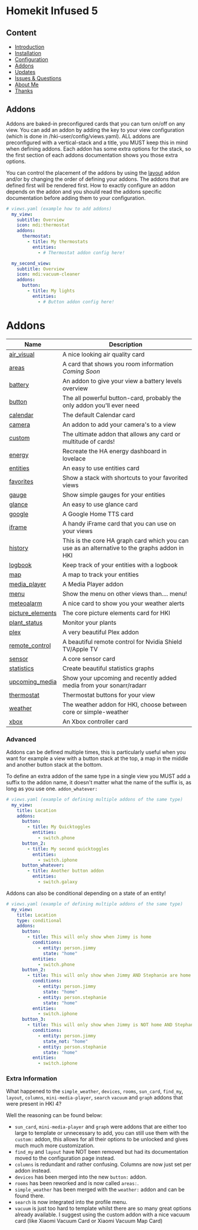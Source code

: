 # Homekit Infused 5

## Content
- [Introduction](index.md)
- [Installation](installation.md)
- [Configuration](configuration.md)
- [Addons](addons.md)
- [Updates](updates.md)
- [Issues & Questions](issues.md)
- [About Me](about.md)
- [Thanks](thanks.md)

## Addons
Addons are baked-in preconfigured cards that you can turn on/off on any view. You can add an addon by adding the key to your view configuration (which is done in /hki-user/config/views.yaml). ALL addons are preconfigured with a vertical-stack and a title, you MUST keep this in mind when defining addons. Each addon has some extra options for the stack, so the first section of each addons documentation shows you those extra options.

You can control the placement of the addons by using the [layout](addons/layout.md) addon and/or by changing the order of defining your addons. The addons that are defined first will be rendered first. How to exactly configure an addon depends on the addon and you should read the addons specific documentation before adding them to your configuration.

```yaml
# views.yaml (example how to add addons)
  my_view:
    subtitle: Overview
    icon: mdi:thermostat
    addons:
      thermostat:
        - title: My thermostats
          entities:
            - # Thermostat addon config here!

  my_second_view:
    subtitle: Overview
    icon: mdi:vacuum-cleaner
    addons:
      button:
        - title: My lights
          entities:
            - # Button addon config here!
```
# Addons

| Name | Description |
|--------------------------|-------------------------------------------------------------------------------------------------------------------------------------------------------------------------------------------------------------------------|
| [air_visual](addons/air-visual.md) | A nice looking air quality card |
| [areas](addons/areas.md) | A card that shows you room information *Coming Soon* |
| [battery](addons/battery.md) | An addon to give your view a battery levels overview |
| [button](addons/button.md) | The all powerful button-card, probably the only addon you'll ever need |
| [calendar](addons/calendar.md) | The default Calendar card |
| [camera](addons/camera.md) | An addon to add your camera's to a view |
| [custom](addons/custom.md) | The ultimate addon that allows any card or multitude of cards! |
| [energy](addons/energy.md) | Recreate the HA energy dashboard in lovelace |
| [entities](addons/entities.md) | An easy to use entities card |
| [favorites](addons/favorites.md) | Show a stack with shortcuts to your favorited views |
| [gauge](addons/gauge.md) | Show simple gauges for your entities |
| [glance](addons/glance.md) | An easy to use glance card |
| [google](addons/google.md) | A Google Home TTS card |
| [iframe](addons/iframe.md) | A handy iFrame card that you can use on your views |
| [history](addons/history.md) | This is the core HA graph card which you can use as an alternative to the graphs addon in HKI |
| [logbook](addons/logbook.md) | Keep track of your entities with a logbook |
| [map](addons/map.md) | A map to track your entities |
| [media_player](addons/media-player.md) | A Media Player addon |
| [menu](addons/menu.md) | Show the menu on other views than.... menu! |
| [meteoalarm](addons/meteoalarm.md) | A nice card to show you your weather alerts |
| [picture_elements](addons/picture-elements.md) | The core picture elements card for HKI |
| [plant_status](addons/plant-status.md) | Monitor your plants |
| [plex](addons/plex.md) | A very beautiful Plex addon |
| [remote_control](addons/remote-control.md) | A beautiful remote control for Nvidia Shield TV/Apple TV |
| [sensor](addons/sensor.md) | A core sensor card |
| [statistics](addons/statistics.md) | Create beautiful statistics graphs |
| [upcoming_media](addons/upcoming-media.md) | Show your upcoming and recently added media from your sonarr/radarr |
| [thermostat](addons/thermostat.md) | Thermostat buttons for your view |
| [weather](addons/weather.md) | The weather addon for HKI, choose between core or simple-weather |
| [xbox](addons/xbox.md) | An Xbox controller card |

### Advanced

Addons can be defined multiple times, this is particularly useful when you want for example a view with a button stack at the top, a map in the middle and another button stack at the bottom.

To define an extra addon of the same type in a single view you MUST add a suffix to the addon name, it doesn't matter what the name of the suffix is, as long as you use one. `addon_whatever:`

```yaml
# views.yaml (example of defining multiple addons of the same type)
  my_view:
    title: Location
    addons:
      button:
        - title: My Quicktoggles
          entities:
            - switch.phone
      button_2:
        - title: My second quicktoggles
          entities:
            - switch.iphone
      button_whatever:
        - title: Another button addon
          entities:
            - switch.galaxy
```

Addons can also be conditional depending on a state of an entity!

```yaml
# views.yaml (example of defining multiple addons of the same type)
  my_view:
    title: Location
    type: conditional
    addons:
      button:
        - title: This will only show when Jimmy is home
          conditions:
            - entity: person.jimmy
              state: "home"
          entities:
            - switch.phone
      button_2:
        - title: This will only show when Jimmy AND Stephanie are home
          conditions:
            - entity: person.jimmy
              state: "home"
            - entity: person.stephanie
              state: "home"
          entities:
            - switch.iphone
      button_3:
        - title: This will only show when Jimmy is NOT home AND Stephanie IS home
          conditions:
            - entity: person.jimmy
              state_not: "home"
            - entity: person.stephanie
              state: "home"
          entities:
            - switch.iphone
```

### Extra Information

What happened to the `simple_weather`, `devices`, `rooms`, `sun_card`, `find_my`, `layout`, `columns`, `mini-media-player`, `search` `vacuum` and `graph` addons that were present in HKI 4?

Well the reasoning can be found below:
- `sun_card`, `mini-media-player` and `graph` were addons that are either too large to template or unnecessary to add, you can still use them with the `custom:` addon, this allows for all their options to be unlocked and gives much much more customization.
- `find_my` and `layout` have NOT been removed but had its documentation moved to the configuration page instead.
- `columns` is redundant and rather confusing. Columns are now just set per addon instead.
- `devices` has been merged into the new `button:` addon.
- `rooms` has been reworked and is now called `areas:`.
- `simple_weather` has been merged with the `weather:` addon and can be found there.
- `search` is now integrated into the profile menu.
- `vacuum` is just too hard to template whilst there are so many great options already available. I suggest using the custom addon with a nice vacuum card (like Xiaomi Vacuum Card or Xiaomi Vacuum Map Card)
